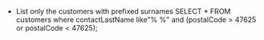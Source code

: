 * List only the customers with prefixed surnames
SELECT * FROM customers where contactLastName like"% %" and (postalCode > 47625 or postalCode < 47625);